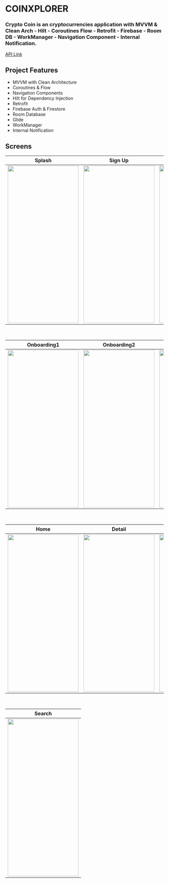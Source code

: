 # COINXPLORER

### Crypto Coin is an cryptocurrencies application with MVVM & Clean Arch - Hilt - Coroutines Flow - Retrofit - Firebase - Room DB - WorkManager - Navigation Component - Internal Notification.
[API Link](https://www.coingecko.com/en/api)

## Project Features
 - MVVM with Clean Architecture
 - Coroutines & Flow
 - Navigation Components
 - Hilt for Dependency Injection
 - Retrofit
 - Firebase Auth & Firestore
 - Room Database
 - Glide
 - WorkManager
 - Internal Notification


## Screens

| Splash | Sign Up | Sign In |
| ------ | ---- | ------ |
|<img src="https://github.com/sezer1578/COINXPLORER/assets/26059113/62f26dbe-7513-4960-b6b7-0dc9ba23ceac" width="225" height="500"/>|<img src="https://github.com/sezer1578/COINXPLORER/assets/26059113/7e1d387c-7a55-43f2-b4e2-2b9894e50acb" width="225" height="500"/>|<img src="https://github.com/sezer1578/COINXPLORER/assets/26059113/a7372c53-96bd-4c6d-9c78-2e59863a4a33" width="225" height="500"/>|

</br>

| Onboarding1 | Onboarding2 | Onboarding3 |
| --- | ------- | ------- |
|<img src="https://github.com/sezer1578/COINXPLORER/assets/26059113/b2b5a10e-1c83-476f-8531-29f36ea878be" width="225" height="500"/>|<img src="https://github.com/sezer1578/COINXPLORER/assets/26059113/31be565a-3526-4f2a-981c-c78a20fbf93f" width="225" height="500"/>|<img src="https://github.com/sezer1578/COINXPLORER/assets/26059113/040aa414-a8a0-48d5-a24f-6f42aa17eeaa" width="225" height="500"/>|

</br>

| Home | Detail | Favourites |
| --- | ------- | ------- |
|<img src="https://github.com/sezer1578/COINXPLORER/assets/26059113/fce19690-e244-47d8-8f47-897b8cad713d" width="225" height="500"/>|<img src="https://github.com/sezer1578/COINXPLORER/assets/26059113/ee0c240c-a7b5-4997-9e11-1051a2a732bc" width="225" height="500"/>|<img src="https://github.com/sezer1578/COINXPLORER/assets/26059113/12752159-14d2-461d-806e-b33e7d6b7400" width="225" height="500"/>|

</br>

| Search |
| ------ |
|<img src="https://github.com/sezer1578/COINXPLORER/assets/26059113/6aae2197-32d1-48ff-819b-c2c6c51b93fb" width="225" height="500"/>|
